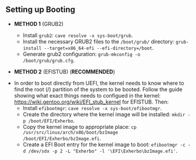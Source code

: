 ## Setting up Booting
* **METHOD 1** (GRUB2)
    - Install `grub2`: `cave resolve -x sys-boot/grub`.
    - Install the necessary GRUB2 files to the `/boot/grub/` directory: `grub-install --target=x86_64-efi --efi-directory=/boot`.
    - Generate grub2 configuration: `grub-mkconfig -o /boot/grub/grub.cfg`.
    
* **METHOD 2** (EFISTUB) (**RECOMMENDED**)
- In order to boot directly from UEFI, the kernel needs to know where to find the root (/) partition of the system to be booted. Follow the guide showing what exact things needs to configued in the kernel: https://wiki.gentoo.org/wiki/EFI_stub_kernel for EFISTUB. Then:
    - Install `efibootmgr`: `cave resolve -x sys-boot/efibootmgr`.
    - Create the directory where the kernel image will be installed: `mkdir -p /boot/EFI/Exherbo`.
    - Copy the kernel image to appropriate place: `cp /usr/src/linux/arch/x86/boot/bzImage /boot/EFI/Exherbo/bzImage.efi`.
    - Create a EFI Boot entry for the kernel image to boot: `efibootmgr -c -d /dev/sdx -p 2 -L "Exherbo" -l '\EFI\Exherbo\bzImage.efi'`.